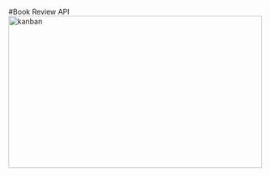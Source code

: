 #Book Review API <img align="center" width="500" height="300" src="BookReviewApp/images/models.png" alt="kanban">
